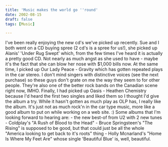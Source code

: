 ```yaml
---
title: 'Music makes the world go ''round'
date: 2002-08-15
draft: false
tags: [Music]

---
```


I've been really enjoying the new cd's we've picked up recently. Sue and I both went on a CD buying spree (2 cd's is a spree for us!), she picked up Alanis' 'Under Rug Swept' which, from the few times I've heard it is actually a pretty good CD. Not nearly as much angst as she used to have - maybe it's the fact that she can blow her nose with $1,000 bills now. At the same time, I picked up Our Lady Peace - Gravity which has gotten repeated plays in the car stereo. I don't mind singers with distinctive voices (see the next purchase) so these guys don't grate on me the way they seem to for other people. They're also one of the better rock bands on the Canadian scene right now, IMHO. Finally, I had picked up Oasis - Heathen Chemistry because I'd heard the first two singles and liked them so I thought I'd give the album a try. While it hasn't gotten as much play as OLP has, I really like the album. It's just not as much rock'n in the car type music, more like a good album to put on while working on a web site. :) Some albums that I'm looking forward to hearing are: - the new best-of from U2 with 2 new tunes - Coldplay's "A Rush of Blood to the Head" - Bruce Springsteen's "The Rising" is supposed to be good, but that could just be all the whole "America looking to get back to it's roots" thing - Holly Mcnarland's "Home Is Where My Feet Are" whose single 'Beautiful Blue' is, well, beautiful.
